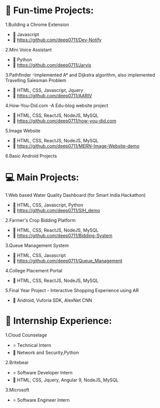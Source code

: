 

# 🎁 Fun-time Projects:

1.Building a Chrome Extension 
  - 🎯 Javascript 
  - 🚀 https://github.com/deep0711/Dev-Notify 
  
2.Mini Voice Assistant 
  - 🎯 Python 
  - 🚀 https://github.com/deep0711/Jarvis 

3.Pathfinder -Implemented A* and Dijkstra algorithm, also implemented Travelling Salesman Problem 
  - 🎯 HTML, CSS, Javascript, Jquery  
  - 🚀 https://github.com/deep0711/AARIV 

4.How-You-Did.com -A Edu-blog website project 
  - 🎯 HTML, CSS, ReactJS, NodeJS, MySQL 
  - 🚀 https://github.com/deep0711/how-you-did.com 

5.Image Website 
  - 🎯 HTML, CSS, ReactJS, NodeJS, MySQL 
  - 🚀 https://github.com/deep0711/MERN-Image-Website-demo 

6.Basic Android Projects 


# 💻 Main Projects:

1.Web based Water Quality Dashboard (for Smart India Hackathon) 
  - 🎯 HTML, CSS, Javascript, Python 
  - 🚀 https://github.com/deep0711/SIH_demo 

2.Farmer's Crop Bidding Platform   
  - 🎯 HTML, CSS, ReactJS, NodeJS, MySQL
  - 🚀 https://github.com/deep0711/Bidding-System 

3.Queue Management System 
  - 🎯 HTML, CSS, Javascript 
  - 🚀 https://github.com/deep0711/Queue_Management

4.College Placement Portal
  - 🎯 HTML, CSS, ReactJS, NodeJS, MySQL

5.Final Year Project - Interactive Shopping Experience using AR
  - 🎯 Android, Vuforia SDK, AlexNet CNN
  

# 🚩 Internship Experience:  

1.Cloud Counselage 
  - ⭐ Technical Intern  
  - 🎯 Network and Security,Python 

2.Britebear 
  - ⭐ Software Developer Intern 
  - 🎯 HTML, CSS, Jquery, Angular 9, NodeJS, MySQL 

3.Microsoft
  - ⭐ Software Engineer Intern
